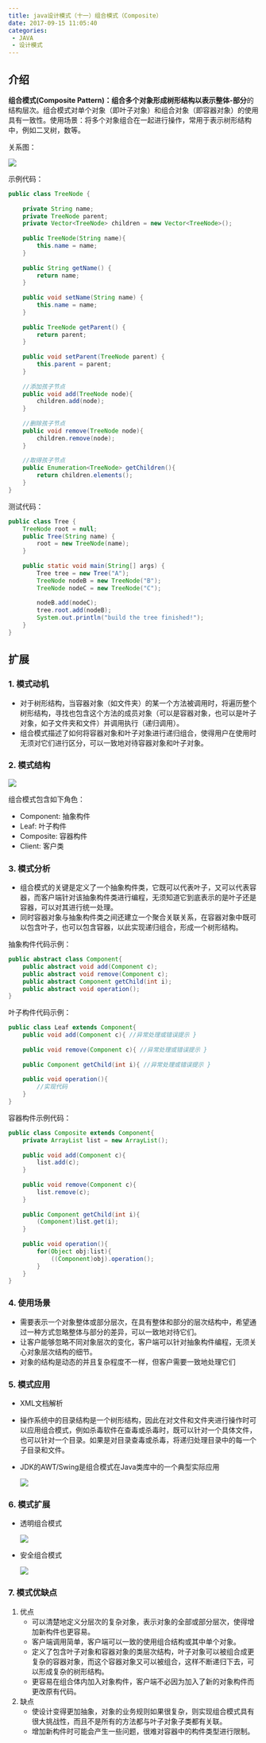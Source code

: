 ```yaml
---
title: java设计模式（十一）组合模式（Composite）
date: 2017-09-15 11:05:40
categories: 
 - JAVA 
 - 设计模式
---
```


## 介绍

**组合模式(Composite Pattern)：**组合多个对象形成树形结构以表示**整体-部分**的结构层次。组合模式对单个对象（即叶子对象）和组合对象（即容器对象）的使用具有一致性。使用场景：将多个对象组合在一起进行操作，常用于表示树形结构中，例如二叉树，数等。

关系图：

![](composite/dp1101.jpg)

<!-- more -->

示例代码：

~~~java
public class TreeNode {  
      
    private String name;  
    private TreeNode parent;  
    private Vector<TreeNode> children = new Vector<TreeNode>();  
      
    public TreeNode(String name){  
        this.name = name;  
    }  
  
    public String getName() {  
        return name;  
    }  
  
    public void setName(String name) {  
        this.name = name;  
    }  
  
    public TreeNode getParent() {  
        return parent;  
    }  
  
    public void setParent(TreeNode parent) {  
        this.parent = parent;  
    }  
      
    //添加孩子节点  
    public void add(TreeNode node){  
        children.add(node);  
    }  
      
    //删除孩子节点  
    public void remove(TreeNode node){  
        children.remove(node);  
    }  
      
    //取得孩子节点  
    public Enumeration<TreeNode> getChildren(){  
        return children.elements();  
    }  
}  
~~~

测试代码：

~~~java
public class Tree {   
    TreeNode root = null;  
    public Tree(String name) {  
        root = new TreeNode(name);  
    }  
  
    public static void main(String[] args) {  
        Tree tree = new Tree("A");  
        TreeNode nodeB = new TreeNode("B");  
        TreeNode nodeC = new TreeNode("C");  
          
        nodeB.add(nodeC);  
        tree.root.add(nodeB);  
        System.out.println("build the tree finished!");  
    }  
}  
~~~

## 扩展

### 1. 模式动机 

- 对于树形结构，当容器对象（如文件夹）的某一个方法被调用时，将遍历整个树形结构，寻找也包含这个方法的成员对象（可以是容器对象，也可以是叶子对象，如子文件夹和文件）并调用执行（递归调用）。
- 组合模式描述了如何将容器对象和叶子对象进行递归组合，使得用户在使用时无须对它们进行区分，可以一致地对待容器对象和叶子对象。

### 2. 模式结构 

![](composite/dp1102.jpg)

组合模式包含如下角色：

- Component: 抽象构件
- Leaf: 叶子构件
- Composite: 容器构件
- Client: 客户类

### 3. 模式分析

- 组合模式的关键是定义了一个抽象构件类，它既可以代表叶子，又可以代表容器，而客户端针对该抽象构件类进行编程，无须知道它到底表示的是叶子还是容器，可以对其进行统一处理。
- 同时容器对象与抽象构件类之间还建立一个聚合关联关系，在容器对象中既可以包含叶子，也可以包含容器，以此实现递归组合，形成一个树形结构。

抽象构件代码示例：

~~~java
public abstract class Component{
	public abstract void add(Component c);
	public abstract void remove(Component c);
	public abstract Component getChild(int i);
	public abstract void operation(); 
} 
~~~

叶子构件代码示例：

~~~java
public class Leaf extends Component{
	public void add(Component c){ //异常处理或错误提示 }	
		
	public void remove(Component c){ //异常处理或错误提示 }
	
	public Component getChild(int i){ //异常处理或错误提示 }
	
	public void operation(){
		//实现代码
	} 
} 
~~~

容器构件示例代码：

~~~java
public class Composite extends Component{
	private ArrayList list = new ArrayList();
	
	public void add(Component c){
		list.add(c);
	}
	
	public void remove(Component c){
		list.remove(c);
	}
	
	public Component getChild(int i){
		(Component)list.get(i);
	}
	
	public void operation(){
		for(Object obj:list){
			((Component)obj).operation();
		}
	} 	
} 
~~~

### 4. 使用场景

- 需要表示一个对象整体或部分层次，在具有整体和部分的层次结构中，希望通过一种方式忽略整体与部分的差异，可以一致地对待它们。
- 让客户能够忽略不同对象层次的变化，客户端可以针对抽象构件编程，无须关心对象层次结构的细节。
- 对象的结构是动态的并且复杂程度不一样，但客户需要一致地处理它们

### 5. 模式应用

- XML文档解析

- 操作系统中的目录结构是一个树形结构，因此在对文件和文件夹进行操作时可以应用组合模式，例如杀毒软件在查毒或杀毒时，既可以针对一个具体文件，也可以针对一个目录。如果是对目录查毒或杀毒，将递归处理目录中的每一个子目录和文件。

- JDK的AWT/Swing是组合模式在Java类库中的一个典型实际应用

  ![](composite/dp1103.jpg)

### 6. 模式扩展

- 透明组合模式

  ![](composite/dp1104.jpg)

- 安全组合模式

  ![](composite/dp1105.jpg)

### 7. 模式优缺点

1. 优点
   - 可以清楚地定义分层次的复杂对象，表示对象的全部或部分层次，使得增加新构件也更容易。
   - 客户端调用简单，客户端可以一致的使用组合结构或其中单个对象。
   - 定义了包含叶子对象和容器对象的类层次结构，叶子对象可以被组合成更复杂的容器对象，而这个容器对象又可以被组合，这样不断递归下去，可以形成复杂的树形结构。
   - 更容易在组合体内加入对象构件，客户端不必因为加入了新的对象构件而更改原有代码。
2. 缺点
   - 使设计变得更加抽象，对象的业务规则如果很复杂，则实现组合模式具有很大挑战性，而且不是所有的方法都与叶子对象子类都有关联。
   - 增加新构件时可能会产生一些问题，很难对容器中的构件类型进行限制。